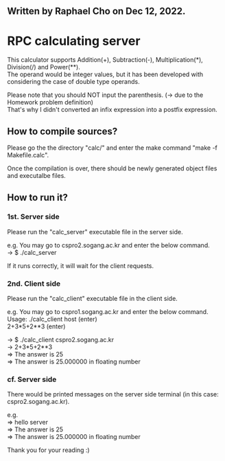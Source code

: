 ## Written by Raphael Cho on Dec 12, 2022.

# RPC calculating server

This calculator supports Addition(+), Subtraction(-), Multiplication(*), Division(/) and Power(**).  
The operand would be integer values, but it has been developed with considering the case of double type operands.  

Please note that you should NOT input the parenthesis. (-> due to the Homework problem definition)  
That's why I didn't converted an infix expression into a postfix expression.  

## How to compile sources?

Please go the the directory "calc/" and enter the make command "make -f Makefile.calc".  

Once the compilation is over, there should be newly generated object files and executalbe files.  


## How to run it?

### 1st. Server side

Please run the "calc_server" executable file in the server side.  

e.g. You may go to cspro2.sogang.ac.kr and enter the below command.  
-> $ ./calc_server  

If it runs correctly, it will wait for the client requests.  

### 2nd. Client side

Please run the "calc_client" executable file in the client side.  

e.g. You may go to cspro1.sogang.ac.kr and enter the below command.  
Usage: ./calc_client host  (enter)  
2+3*5+2**3  (enter)  

-> $ ./calc_client cspro2.sogang.ac.kr  
-> 2+3*5+2**3  
=> The answer is 25  
=> The answer is 25.000000 in floating number  

### cf. Server side

There would be printed messages on the server side terminal (in this case: cspro2.sogang.ac.kr).  

e.g.  
=> hello server  
=> The answer is 25  
=> The answer is 25.000000 in floating number  


Thank you for your reading :)  